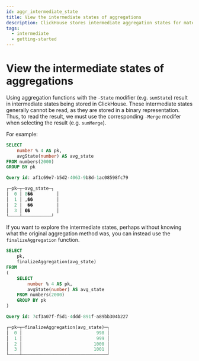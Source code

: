```yaml
---
id: aggr_intermediate_state
title: View the intermediate states of aggregations
description: ClickHouse stores intermediate aggregation states for materializations. Here's how to view intermediate states of aggregations and finalize aggregations.
tags:
  - intermediate
  - getting-started
---
```


# View the intermediate states of aggregations

Using aggregation functions with the `-State` modifier (e.g. `sumState`) result in intermediate states being stored in ClickHouse. These intermediate states generally cannot be read, as they are stored in a binary representation. Thus, to read the result, we must use the corresponding `-Merge` modifer when selecting the result (e.g. `sumMerge`).

For example:

```sql
SELECT
    number % 4 AS pk,
    avgState(number) AS avg_state
FROM numbers(2000)
GROUP BY pk

Query id: af1c69e7-b5d2-4063-9b8d-1ac08598fc79

┌─pk─┬─avg_state─┐
│  0 │ 8��         │
│  1 │ ,��         │
│  2 │  ��         │
│  3 │ ��          │
└────┴───────────┘
```

If you want to explore the intermediate states, perhaps without knowing what the original aggregation method was, you can instead use the `finalizeAggregation` function.

```sql
SELECT
    pk,
    finalizeAggregation(avg_state)
FROM
(
    SELECT
        number % 4 AS pk,
        avgState(number) AS avg_state
    FROM numbers(2000)
    GROUP BY pk
)

Query id: 7cf3a07f-f5d1-4ddd-891f-a89bb304b227

┌─pk─┬─finalizeAggregation(avg_state)─┐
│  0 │                            998 │
│  1 │                            999 │
│  2 │                           1000 │
│  3 │                           1001 │
└────┴────────────────────────────────┘
```